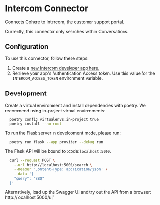 # Intercom Connector

Connects Cohere to Intercom, the customer support portal.

Currently, this connector only searches within Conversations.

## Configuration

To use this connector, follow these steps:

1. Create a [new Intercom developer app here.](https://app.intercom.com/a/developer-signup)
2. Retrieve your app's Authentication Access token. Use this value for the `INTERCOM_ACCESS_TOKEN` environment variable.

## Development

Create a virtual environment and install dependencies with poetry. We recommend using in-project virtual environments:

```bash
  poetry config virtualenvs.in-project true
  poetry install --no-root
```

To run the Flask server in development mode, please run:

```bash
  poetry run flask --app provider --debug run
```

The Flask API will be bound to :code:`localhost:5000`.

```bash
  curl --request POST \
    --url http://localhost:5000/search \
    --header 'Content-Type: application/json' \
    --data '{
    "query": "BBQ"
  }'
```

Alternatively, load up the Swagger UI and try out the API from a browser: http://localhost:5000/ui/
